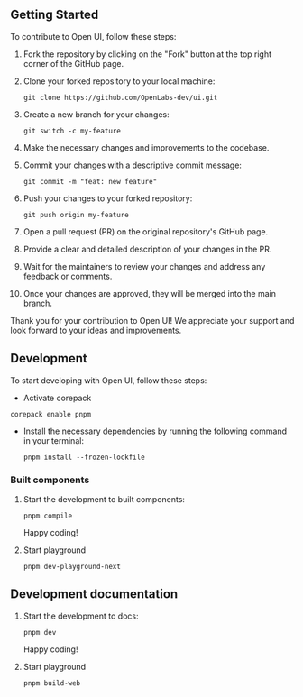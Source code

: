 ## Getting Started

To contribute to Open UI, follow these steps:

1. Fork the repository by clicking on the "Fork" button at the top right corner of the GitHub page.

2. Clone your forked repository to your local machine:

   ```
   git clone https://github.com/OpenLabs-dev/ui.git
   ```

3. Create a new branch for your changes:

   ```
   git switch -c my-feature
   ```

4. Make the necessary changes and improvements to the codebase.
5. Commit your changes with a descriptive commit message:

   ```
   git commit -m "feat: new feature"
   ```

6. Push your changes to your forked repository:

   ```
   git push origin my-feature
   ```

7. Open a pull request (PR) on the original repository's GitHub page.

8. Provide a clear and detailed description of your changes in the PR.
9. Wait for the maintainers to review your changes and address any feedback or comments.
10. Once your changes are approved, they will be merged into the main branch.

Thank you for your contribution to Open UI! We appreciate your support and look forward to your ideas and improvements.

## Development

To start developing with Open UI, follow these steps:

- Activate corepack

```
corepack enable pnpm
```

- Install the necessary dependencies by running the following command in your terminal:

  ```
  pnpm install --frozen-lockfile
  ```

### Built components

1. Start the development to built components:

   ```
   pnpm compile
   ```

   Happy coding!

2. Start playground

   ```
   pnpm dev-playground-next
   ```

## Development documentation

1. Start the development to docs:

   ```
   pnpm dev
   ```

   Happy coding!

2. Start playground

   ```
   pnpm build-web
   ```
